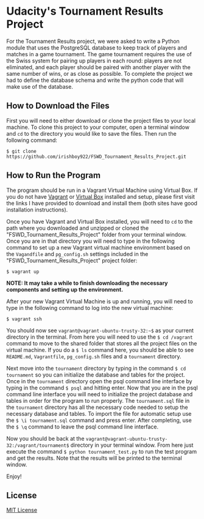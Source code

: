 # Udacity's Tournament Results Project

For the Tournament Results project, we were asked to write a Python module that uses the PostgreSQL database to keep track of players and matches in a game tournament. The game tournament requires the use of the Swiss system for pairing up players in each round: players are not eliminated, and each player should be paired with another player with the same number of wins, or as close as possible. To complete the project we had to define the database schema and write the python code that will make use of the database.

## How to Download the Files

First you will need to either download or clone the project files to your local machine.
To clone this project to your computer, open a terminal window and ` cd ` to the directory you would like to save the files. Then run the following command:
```
$ git clone https://github.com/irishboy922/FSWD_Tournament_Results_Project.git
```

## How to Run the Program

The program should be run in a Vagrant Virtual Machine using Virtual Box. If you do not have [Vagrant](https://www.vagrantup.com/downloads.html) or [Virtual Box](https://www.virtualbox.org/wiki/Downloads) installed and setup, please first visit the links I have provided to download and install them (both sites have good installation instructions).

Once you have Vagrant and Virtual Box installed, you will need to ` cd ` to the path where you downloaded and unzipped or cloned the "FSWD_Tournament_Results_Project" folder from your terminal window. Once you are in that directory you will need to type in the following command to set up a new Vagrant virtual machine environment based on the ` Vagandfile ` and ` pg_config.sh ` settings included in the "FSWD_Tournament_Results_Project" project folder:
```
$ vagrant up
```
**NOTE: It may take a while to finish downloading the necessary components and setting up the environment.**

After your new Vagrant Virtual Machine is up and running, you will need to type in the following command to log into the new virtual machine:
```
$ vagrant ssh
```

You should now see ` vagrant@vagrant-ubuntu-trusty-32:~$ ` as your current directory in the terminal. From here you will need to use the ` $ cd /vagrant ` command to move to the shared folder that stores all the project files on the virtual machine. If you do a ` $ ls ` command here, you should be able to see ` README.md `, ` Vagrantfile `, ` pg_config.sh ` files and a ` tournament ` directory.

Next move into the ` tournament ` directory by typing in the command ` $ cd tournament ` so you can initialize the database and tables for the project. Once in the ` tournament ` directory open the psql command line interface by typing in the command ` $ psql ` and hitting enter. Now that you are in the psql command line interface you will need to initialize the project database and tables in order for the program to run properly. The ` tournament.sql ` file in the ` tournament ` directory has all the necessary code needed to setup the necessary database and tables. To import the file for automatic setup use the ` $ \i tournament.sql ` command and press enter. After completing, use the ` $ \q ` command to leave the psql command line interface.

Now you should be back at the ` vagrant@vagrant-ubuntu-trusty-32:/vagrant/tournament$ ` directory in your terminal window. From here just execute the command ` $ python tournament_test.py ` to run the test program and get the results. Note that the results will be printed to the terminal window.

Enjoy!

## License
[MIT License](https://opensource.org/licenses/MIT)